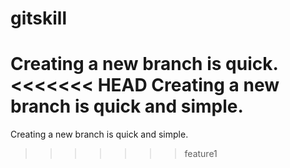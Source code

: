 # gitskill
Creating a new branch is quick.
<<<<<<< HEAD
Creating a new branch is quick and simple.
=======
Creating a new branch is quick and simple.
>>>>>>> feature1
